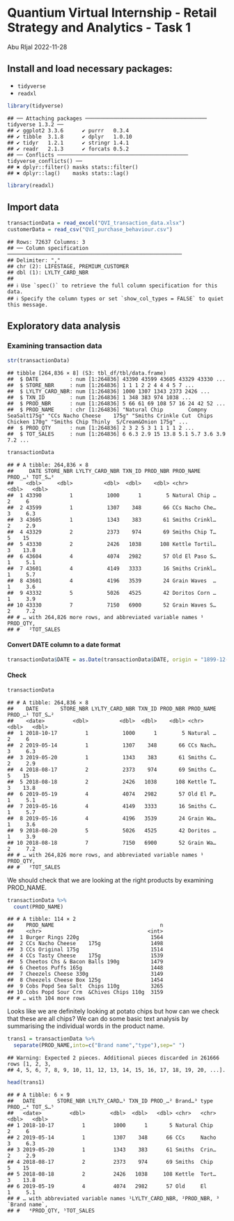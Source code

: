 Quantium Virtual Internship - Retail Strategy and Analytics - Task 1
================
Abu RIjal
2022-11-28

## Install and load necessary packages:

-   `tidyverse`
-   `readxl`

``` r
library(tidyverse)
```

    ## ── Attaching packages ─────────────────────────────────────── tidyverse 1.3.2 ──
    ## ✔ ggplot2 3.3.6      ✔ purrr   0.3.4 
    ## ✔ tibble  3.1.8      ✔ dplyr   1.0.10
    ## ✔ tidyr   1.2.1      ✔ stringr 1.4.1 
    ## ✔ readr   2.1.3      ✔ forcats 0.5.2 
    ## ── Conflicts ────────────────────────────────────────── tidyverse_conflicts() ──
    ## ✖ dplyr::filter() masks stats::filter()
    ## ✖ dplyr::lag()    masks stats::lag()

``` r
library(readxl) 
```

## Import data

``` r
transactionData = read_excel("QVI_transaction_data.xlsx")
customerData = read_csv("QVI_purchase_behaviour.csv")
```

    ## Rows: 72637 Columns: 3
    ## ── Column specification ────────────────────────────────────────────────────────
    ## Delimiter: ","
    ## chr (2): LIFESTAGE, PREMIUM_CUSTOMER
    ## dbl (1): LYLTY_CARD_NBR
    ## 
    ## ℹ Use `spec()` to retrieve the full column specification for this data.
    ## ℹ Specify the column types or set `show_col_types = FALSE` to quiet this message.

## Exploratory data analysis

### Examining transaction data

``` r
str(transactionData)
```

    ## tibble [264,836 × 8] (S3: tbl_df/tbl/data.frame)
    ##  $ DATE          : num [1:264836] 43390 43599 43605 43329 43330 ...
    ##  $ STORE_NBR     : num [1:264836] 1 1 1 2 2 4 4 4 5 7 ...
    ##  $ LYLTY_CARD_NBR: num [1:264836] 1000 1307 1343 2373 2426 ...
    ##  $ TXN_ID        : num [1:264836] 1 348 383 974 1038 ...
    ##  $ PROD_NBR      : num [1:264836] 5 66 61 69 108 57 16 24 42 52 ...
    ##  $ PROD_NAME     : chr [1:264836] "Natural Chip        Compny SeaSalt175g" "CCs Nacho Cheese    175g" "Smiths Crinkle Cut  Chips Chicken 170g" "Smiths Chip Thinly  S/Cream&Onion 175g" ...
    ##  $ PROD_QTY      : num [1:264836] 2 3 2 5 3 1 1 1 1 2 ...
    ##  $ TOT_SALES     : num [1:264836] 6 6.3 2.9 15 13.8 5.1 5.7 3.6 3.9 7.2 ...

``` r
transactionData
```

    ## # A tibble: 264,836 × 8
    ##     DATE STORE_NBR LYLTY_CARD_NBR TXN_ID PROD_NBR PROD_NAME      PROD_…¹ TOT_S…²
    ##    <dbl>     <dbl>          <dbl>  <dbl>    <dbl> <chr>            <dbl>   <dbl>
    ##  1 43390         1           1000      1        5 Natural Chip …       2     6  
    ##  2 43599         1           1307    348       66 CCs Nacho Che…       3     6.3
    ##  3 43605         1           1343    383       61 Smiths Crinkl…       2     2.9
    ##  4 43329         2           2373    974       69 Smiths Chip T…       5    15  
    ##  5 43330         2           2426   1038      108 Kettle Tortil…       3    13.8
    ##  6 43604         4           4074   2982       57 Old El Paso S…       1     5.1
    ##  7 43601         4           4149   3333       16 Smiths Crinkl…       1     5.7
    ##  8 43601         4           4196   3539       24 Grain Waves  …       1     3.6
    ##  9 43332         5           5026   4525       42 Doritos Corn …       1     3.9
    ## 10 43330         7           7150   6900       52 Grain Waves S…       2     7.2
    ## # … with 264,826 more rows, and abbreviated variable names ¹​PROD_QTY,
    ## #   ²​TOT_SALES

#### Convert DATE column to a date format

``` r
transactionData$DATE = as.Date(transactionData$DATE, origin = "1899-12-30")
```

#### Check

``` r
transactionData
```

    ## # A tibble: 264,836 × 8
    ##    DATE       STORE_NBR LYLTY_CARD_NBR TXN_ID PROD_NBR PROD_NAME PROD_…¹ TOT_S…²
    ##    <date>         <dbl>          <dbl>  <dbl>    <dbl> <chr>       <dbl>   <dbl>
    ##  1 2018-10-17         1           1000      1        5 Natural …       2     6  
    ##  2 2019-05-14         1           1307    348       66 CCs Nach…       3     6.3
    ##  3 2019-05-20         1           1343    383       61 Smiths C…       2     2.9
    ##  4 2018-08-17         2           2373    974       69 Smiths C…       5    15  
    ##  5 2018-08-18         2           2426   1038      108 Kettle T…       3    13.8
    ##  6 2019-05-19         4           4074   2982       57 Old El P…       1     5.1
    ##  7 2019-05-16         4           4149   3333       16 Smiths C…       1     5.7
    ##  8 2019-05-16         4           4196   3539       24 Grain Wa…       1     3.6
    ##  9 2018-08-20         5           5026   4525       42 Doritos …       1     3.9
    ## 10 2018-08-18         7           7150   6900       52 Grain Wa…       2     7.2
    ## # … with 264,826 more rows, and abbreviated variable names ¹​PROD_QTY,
    ## #   ²​TOT_SALES

We should check that we are looking at the right products by examining
PROD_NAME.

``` r
transactionData %>% 
  count(PROD_NAME)
```

    ## # A tibble: 114 × 2
    ##    PROD_NAME                                  n
    ##    <chr>                                  <int>
    ##  1 Burger Rings 220g                       1564
    ##  2 CCs Nacho Cheese    175g                1498
    ##  3 CCs Original 175g                       1514
    ##  4 CCs Tasty Cheese    175g                1539
    ##  5 Cheetos Chs & Bacon Balls 190g          1479
    ##  6 Cheetos Puffs 165g                      1448
    ##  7 Cheezels Cheese 330g                    3149
    ##  8 Cheezels Cheese Box 125g                1454
    ##  9 Cobs Popd Sea Salt  Chips 110g          3265
    ## 10 Cobs Popd Sour Crm  &Chives Chips 110g  3159
    ## # … with 104 more rows

Looks like we are definitely looking at potato chips but how can we
check that these are all chips? We can do some basic text analysis by
summarising the individual words in the product name.

``` r
trans1 = transactionData %>% 
  separate(PROD_NAME,into=c("Brand name","type"),sep=" ")
```

    ## Warning: Expected 2 pieces. Additional pieces discarded in 261666 rows [1, 2, 3,
    ## 4, 5, 6, 7, 8, 9, 10, 11, 12, 13, 14, 15, 16, 17, 18, 19, 20, ...].

``` r
head(trans1)
```

    ## # A tibble: 6 × 9
    ##   DATE       STORE_NBR LYLTY_CARD…¹ TXN_ID PROD_…² Brand…³ type  PROD_…⁴ TOT_S…⁵
    ##   <date>         <dbl>        <dbl>  <dbl>   <dbl> <chr>   <chr>   <dbl>   <dbl>
    ## 1 2018-10-17         1         1000      1       5 Natural Chip        2     6  
    ## 2 2019-05-14         1         1307    348      66 CCs     Nacho       3     6.3
    ## 3 2019-05-20         1         1343    383      61 Smiths  Crin…       2     2.9
    ## 4 2018-08-17         2         2373    974      69 Smiths  Chip        5    15  
    ## 5 2018-08-18         2         2426   1038     108 Kettle  Tort…       3    13.8
    ## 6 2019-05-19         4         4074   2982      57 Old     El          1     5.1
    ## # … with abbreviated variable names ¹​LYLTY_CARD_NBR, ²​PROD_NBR, ³​`Brand name`,
    ## #   ⁴​PROD_QTY, ⁵​TOT_SALES
